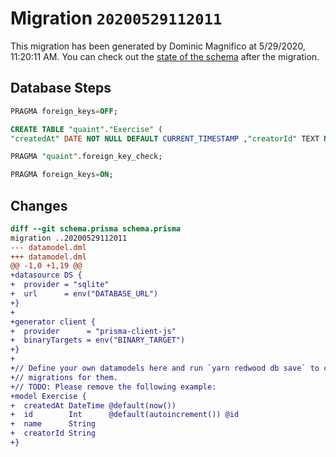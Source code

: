 # Migration `20200529112011`

This migration has been generated by Dominic Magnifico at 5/29/2020, 11:20:11 AM.
You can check out the [state of the schema](./schema.prisma) after the migration.

## Database Steps

```sql
PRAGMA foreign_keys=OFF;

CREATE TABLE "quaint"."Exercise" (
"createdAt" DATE NOT NULL DEFAULT CURRENT_TIMESTAMP ,"creatorId" TEXT NOT NULL  ,"id" INTEGER NOT NULL  PRIMARY KEY AUTOINCREMENT,"name" TEXT NOT NULL  )

PRAGMA "quaint".foreign_key_check;

PRAGMA foreign_keys=ON;
```

## Changes

```diff
diff --git schema.prisma schema.prisma
migration ..20200529112011
--- datamodel.dml
+++ datamodel.dml
@@ -1,0 +1,19 @@
+datasource DS {
+  provider = "sqlite"
+  url      = env("DATABASE_URL")
+}
+
+generator client {
+  provider      = "prisma-client-js"
+  binaryTargets = env("BINARY_TARGET")
+}
+
+// Define your own datamodels here and run `yarn redwood db save` to create
+// migrations for them.
+// TODO: Please remove the following example:
+model Exercise {
+  createdAt DateTime @default(now())
+  id        Int      @default(autoincrement()) @id
+  name      String
+  creatorId String
+}
```


